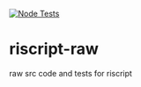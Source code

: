 [![Node Tests](https://github.com/dhowe/riscript-raw/actions/workflows/node.js.yml/badge.svg)](https://github.com/dhowe/riscript-raw/actions/workflows/node.js.yml)

# riscript-raw
raw src code and tests for riscript
